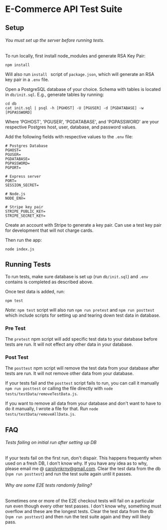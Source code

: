# E-Commerce API Test Suite


## Setup 
###### You must set up the server before running tests.
To run locally, first install node_modules and generate RSA Key Pair:

```
npm install
```
Will also run `install ` script of `package.json`, which will generate an RSA key pair in a `.env` file.

Open a PostgreSQL database of your choice. Schema with tables is located in `db/init.sql`. E.g., generate tables by running:
```
cd db
cat init.sql | psql -h [PGHOST] -U [PGUSER] -d [PGDATABASE] -w [PGPASSWORD]
```
Where 'PGHOST', 'PGUSER', 'PGDATABASE', and 'PGPASSWORD' are your respective Postgres host, user, database, and password values.

Add the following fields with respective values to the `.env` file: 

``` 
# Postgres Database
PGHOST=
PGUSER=
PGDATABASE=
PGPASSWORD=
PGPORT=

# Express server
PORT=
SESSION_SECRET=

# Node.js 
NODE_ENV=

# Stripe key pair 
STRIPE_PUBLIC_KEY=
STRIPE_SECRET_KEY=
```
Create an account with Stripe to generate a key pair. 
Can use a test key pair for development that will not charge cards.

Then run the app: 

```
node index.js
```


## Running Tests 
To run tests, make sure database is set up (run `db/init.sql`) and `.env` contains is completed as described above. 

Once test data is added, run: 
```
npm test
```
*Note*: `npm test` script will also  run `npm run pretest` and `npm run posttest` which include scripts for setting up and tearing down test data in database.

### Pre Test
The `pretest` npm script will add specific test data to your database before tests are run. It will not effect any other data in your database.

### Post Test
The `posttest` npm script will remove the test data from your database after tests are run. It will not remove other data from your database.

If your tests fail and the `posttest` script fails to run, you can call it manually `npm run posttest` or calling the file directly with `node tests/testData/removeTestData.js`.

If you want to remove all data from your database and don't want to have to do it manually, I wrote a file for that. Run `node tests/testData/removeAllData.js`.


## FAQ

###### Tests failing on initial run after setting up DB
If your tests fail on the first run, don't dispair. This happens frequently when used on a fresh DB, I don't know why. If you have any idea as to why, please email me @ carolynkrny@gmail.com. Clear the test data from the db (`npm run posttest`) and run the test suite again until it passes. 

###### Why are some E2E tests randomly failing?
Sometimes one or more of the E2E checkout tests will fail on a particular run even though every other test passes. I don't know why, something must overflow and these are the longest tests. Clear the test data from the db (`npm run posttest`) and then run the test suite again and they will likely pass.

